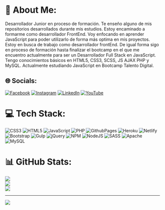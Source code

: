# 💫 About Me:
Desarrollador Junior en proceso de formación. Te enseño alguno de mis repositorios desarrollados durante mis estudios. Estoy encaminado a formarme como desarrollador FrontEnd. Voy enfocando en aprender JavaScript para poder utilizarlo de forma más optima en mis proyectos. Estoy en busca de trabajo como desarrollador frontEnd. De igual forma sigo en proceso de formación hasta finalizar el bootcamp en el que me encuentro actualmente para ser un Desarrollador Full Stack en JavaScript. Tengo conocimientos básicos en HTML5, CSS3, SCSS, JS AJAX PHP y MySQL. Actualmente estudiando JavaScript en Bootcamp Talento Digital.


## 🌐 Socials:
[![Facebook](https://img.shields.io/badge/Facebook-%231877F2.svg?logo=Facebook&logoColor=white)](https://facebook.com/https://web.facebook.com/JorgeWilper/) [![Instagram](https://img.shields.io/badge/Instagram-%23E4405F.svg?logo=Instagram&logoColor=white)](https://instagram.com/https://www.instagram.com/jorge_cerda591/) [![LinkedIn](https://img.shields.io/badge/LinkedIn-%230077B5.svg?logo=linkedin&logoColor=white)](https://linkedin.com/in/https://www.linkedin.com/in/jorgecerda591/) [![YouTube](https://img.shields.io/badge/YouTube-%23FF0000.svg?logo=YouTube&logoColor=white)](https://youtube.com/@https://www.youtube.com/channel/UCDG5mtnzuqWalSCfq_C0H8g) 

# 💻 Tech Stack:
![CSS3](https://img.shields.io/badge/css3-%231572B6.svg?style=plastic&logo=css3&logoColor=white) ![HTML5](https://img.shields.io/badge/html5-%23E34F26.svg?style=plastic&logo=html5&logoColor=white) ![JavaScript](https://img.shields.io/badge/javascript-%23323330.svg?style=plastic&logo=javascript&logoColor=%23F7DF1E) ![PHP](https://img.shields.io/badge/php-%23777BB4.svg?style=plastic&logo=php&logoColor=white) ![GithubPages](https://img.shields.io/badge/github%20pages-121013?style=plastic&logo=github&logoColor=white) ![Heroku](https://img.shields.io/badge/heroku-%23430098.svg?style=plastic&logo=heroku&logoColor=white) ![Netlify](https://img.shields.io/badge/netlify-%23000000.svg?style=plastic&logo=netlify&logoColor=#00C7B7) ![Bootstrap](https://img.shields.io/badge/bootstrap-%238511FA.svg?style=plastic&logo=bootstrap&logoColor=white) ![Gulp](https://img.shields.io/badge/GULP-%23CF4647.svg?style=plastic&logo=gulp&logoColor=white) ![jQuery](https://img.shields.io/badge/jquery-%230769AD.svg?style=plastic&logo=jquery&logoColor=white) ![NPM](https://img.shields.io/badge/NPM-%23CB3837.svg?style=plastic&logo=npm&logoColor=white) ![NodeJS](https://img.shields.io/badge/node.js-6DA55F?style=plastic&logo=node.js&logoColor=white) ![SASS](https://img.shields.io/badge/SASS-hotpink.svg?style=plastic&logo=SASS&logoColor=white) ![Apache](https://img.shields.io/badge/apache-%23D42029.svg?style=plastic&logo=apache&logoColor=white) ![MySQL](https://img.shields.io/badge/mysql-%2300000f.svg?style=plastic&logo=mysql&logoColor=white)
# 📊 GitHub Stats:
![](https://github-readme-stats.vercel.app/api?username=Wilper591&theme=dark&hide_border=false&include_all_commits=false&count_private=false)<br/>
![](https://github-readme-streak-stats.herokuapp.com/?user=Wilper591&theme=dark&hide_border=false)<br/>
![](https://github-readme-stats.vercel.app/api/top-langs/?username=Wilper591&theme=dark&hide_border=false&include_all_commits=false&count_private=false&layout=compact)

---
[![](https://visitcount.itsvg.in/api?id=Wilper591&icon=0&color=0)](https://visitcount.itsvg.in)

<!-- Proudly created with GPRM ( https://gprm.itsvg.in ) -->
